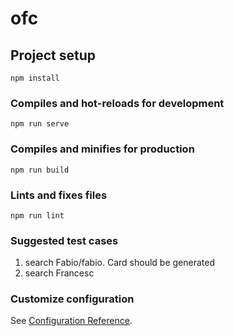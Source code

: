 # ofc

## Project setup
```
npm install
```

### Compiles and hot-reloads for development
```
npm run serve
```

### Compiles and minifies for production
```
npm run build
```

### Lints and fixes files
```
npm run lint
```

### Suggested test cases

1. search Fabio/fabio. Card should be generated
2. search Francesc
### Customize configuration
See [Configuration Reference](https://cli.vuejs.org/config/).
